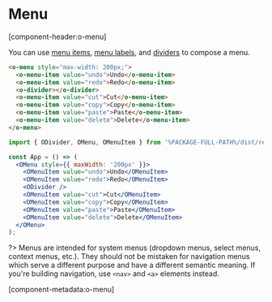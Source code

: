 # Menu

[component-header:o-menu]

You can use [menu items](/components/menu-item), [menu labels](/components/menu-label), and [dividers](/components/divider) to compose a menu.

```html preview
<o-menu style="max-width: 200px;">
  <o-menu-item value="undo">Undo</o-menu-item>
  <o-menu-item value="redo">Redo</o-menu-item>
  <o-divider></o-divider>
  <o-menu-item value="cut">Cut</o-menu-item>
  <o-menu-item value="copy">Copy</o-menu-item>
  <o-menu-item value="paste">Paste</o-menu-item>
  <o-menu-item value="delete">Delete</o-menu-item>
</o-menu>
```

```jsx react
import { ODivider, OMenu, OMenuItem } from '%PACKAGE-FULL-PATH%/dist/react';

const App = () => (
  <OMenu style={{ maxWidth: '200px' }}>
    <OMenuItem value="undo">Undo</OMenuItem>
    <OMenuItem value="redo">Redo</OMenuItem>
    <ODivider />
    <OMenuItem value="cut">Cut</OMenuItem>
    <OMenuItem value="copy">Copy</OMenuItem>
    <OMenuItem value="paste">Paste</OMenuItem>
    <OMenuItem value="delete">Delete</OMenuItem>
  </OMenu>
);
```

?> Menus are intended for system menus (dropdown menus, select menus, context menus, etc.). They should not be mistaken for navigation menus which serve a different purpose and have a different semantic meaning. If you're building navigation, use `<nav>` and `<a>` elements instead.

[component-metadata:o-menu]
